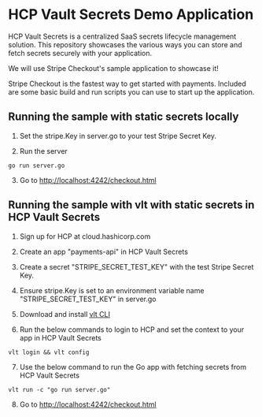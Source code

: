 # HCP Vault Secrets Demo Application 
HCP Vault Secrets is a centralized SaaS secrets lifecycle management solution. This repository showcases the various ways you can store and fetch secrets securely with your  application. 

We will use Stripe Checkout's sample application to showcase it! 

Stripe Checkout is the fastest way to get started with payments. Included are some basic build and run scripts you can use to start up the application.

## Running the sample with static secrets locally

1. Set the stripe.Key in server.go to your test Stripe Secret Key. 

2. Run the server

~~~
go run server.go
~~~

3. Go to [http://localhost:4242/checkout.html](http://localhost:4242/checkout.html)

## Running the sample with vlt with static secrets in HCP Vault Secrets

1. Sign up for HCP at cloud.hashicorp.com

2. Create an app "payments-api" in HCP Vault Secrets

3. Create a secret "STRIPE_SECRET_TEST_KEY" with the test Stripe Secret Key.

4. Ensure stripe.Key is set to an environment variable name "STRIPE_SECRET_TEST_KEY" in server.go

5. Download and install [vlt CLI](https://developer.hashicorp.com/vault/tutorials/hcp-vault-secrets-get-started/hcp-vault-secrets-install-cli)

6. Run the below commands to login to HCP and set the context to your app in HCP Vault Secrets

~~~
vlt login && vlt config
~~~

7. Use the below command to run the Go app with fetching secrets from HCP Vault Secrets

~~~
vlt run -c "go run server.go"
~~~

8. Go to [http://localhost:4242/checkout.html](http://localhost:4242/checkout.html)
